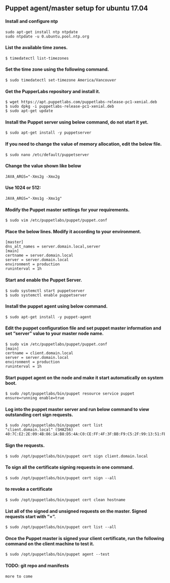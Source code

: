 ## Puppet agent/master setup for ubuntu 17.04
#### Install and configure ntp
```
sudo apt-get install ntp ntpdate
sudo ntpdate -u 0.ubuntu.pool.ntp.org
```
#### List the available time zones.
```
$ timedatectl list-timezones
```
#### Set the time zone using the following command.
```
$ sudo timedatectl set-timezone America/Vancouver
```
#### Get the PupperLabs repository and install it.
```
$ wget https://apt.puppetlabs.com/puppetlabs-release-pc1-xenial.deb
$ sudo dpkg -i puppetlabs-release-pc1-xenial.deb
$ sudo apt-get update
```
#### Install the Puppet server using below command, do not start it yet.
```
$ sudo apt-get install -y puppetserver
```
#### If you need to change the value of memory allocation, edit the below file.
```
$ sudo nano /etc/default/puppetserver
```
#### Change the value shown like below
```
JAVA_ARGS="-Xms2g -Xmx2g
```
#### Use 1024 or 512:
```
JAVA_ARGS="-Xms1g -Xmx1g"
```
#### Modify the Puppet master settings for your requirements.
```
$ sudo vim /etc/puppetlabs/puppet/puppet.conf
```
#### Place the below lines. Modify it according to your environment.
```
[master]
dns_alt_names = server.domain.local,server
[main]
certname = server.domain.local
server = server.domain.local
environment = production
runinterval = 1h
```
#### Start and enable the Puppet Server.
```
$ sudo systemctl start puppetserver
$ sudo systemctl enable puppetserver
```
#### Install the puppet agent using below command.
```
$ sudo apt-get install -y puppet-agent
```
#### Edit the puppet configuration file and set puppet master information and set “server” value to your master node name.
```
$ sudo vim /etc/puppetlabs/puppet/puppet.conf
[main]
certname = client.domain.local
server = server.domain.local
environment = production
runinterval = 1h
```
#### Start puppet agent on the node and make it start automatically on system boot.
```
$ sudo /opt/puppetlabs/bin/puppet resource service puppet ensure=running enable=true
```
#### Log into the puppet master server and run below command to view outstanding cert sign requests.
```
$ sudo /opt/puppetlabs/bin/puppet cert list
"client.domain.local" (SHA256) 40:7C:E2:2E:09:4B:86:1A:B8:D5:4A:C0:CE:FF:4F:3F:BB:F9:C5:2F:99:13:51:FE:C7:22:F3:FE:6A:65:48:85
```
#### Sign the requests.
```
$ sudo /opt/puppetlabs/bin/puppet cert sign client.domain.local
```
#### To sign all the certificate signing requests in one command.
```
$ sudo /opt/puppetlabs/bin/puppet cert sign --all
```
#### to revoke a certificate
```
$ sudo /opt/puppetlabs/bin/puppet cert clean hostname
```
#### List all of the signed and unsigned requests on the master. Signed requests start with “+“.
```
$ sudo /opt/puppetlabs/bin/puppet cert list --all
```
#### Once the Puppet master is signed your client certificate, run the following command on the client machine to test it.
```
$ sudo /opt/puppetlabs/bin/puppet agent --test
```
#### TODO: git repo and manifests
```
more to come 
```
